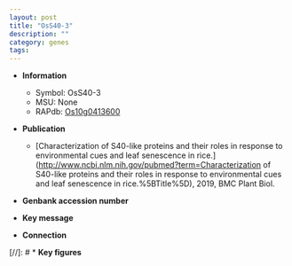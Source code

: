 ```yaml
---
layout: post
title: "OsS40-3"
description: ""
category: genes
tags: 
---
```


* **Information**  
    + Symbol: OsS40-3  
    + MSU: None  
    + RAPdb: [Os10g0413600](https://rapdb.dna.affrc.go.jp/locus/?name=Os10g0413600)  

* **Publication**  
    + [Characterization of S40-like proteins and their roles in response to environmental cues and leaf senescence in rice.](http://www.ncbi.nlm.nih.gov/pubmed?term=Characterization of S40-like proteins and their roles in response to environmental cues and leaf senescence in rice.%5BTitle%5D), 2019, BMC Plant Biol.

* **Genbank accession number**  

* **Key message**  

* **Connection**  

[//]: # * **Key figures**  



